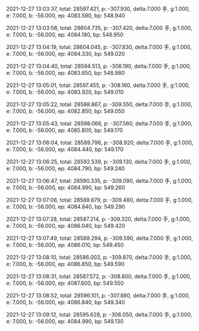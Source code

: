 2021-12-27 13:03:37, total: 28597.421, p: -307.930, delta:7.000 手, g:1.000, e: 7.000, b: -56.000, ep: 4083.590, bp: 548.940

2021-12-27 13:03:58, total: 28604.735, p: -307.420, delta:7.000 手, g:1.000, e: 7.000, b: -56.000, ep: 4084.180, bp: 548.950

2021-12-27 13:04:19, total: 28604.045, p: -307.830, delta:7.000 手, g:1.000, e: 7.000, b: -56.000, ep: 4084.330, bp: 549.020

2021-12-27 13:04:40, total: 28594.513, p: -308.190, delta:7.000 手, g:1.000, e: 7.000, b: -56.000, ep: 4083.650, bp: 548.980

2021-12-27 13:05:01, total: 28597.455, p: -308.160, delta:7.000 手, g:1.000, e: 7.000, b: -56.000, ep: 4083.920, bp: 549.010

2021-12-27 13:05:22, total: 28588.867, p: -309.550, delta:7.000 手, g:1.000, e: 7.000, b: -56.000, ep: 4082.850, bp: 549.050

2021-12-27 13:05:43, total: 28598.066, p: -307.560, delta:7.000 手, g:1.000, e: 7.000, b: -56.000, ep: 4085.800, bp: 549.170

2021-12-27 13:06:04, total: 28589.796, p: -308.920, delta:7.000 手, g:1.000, e: 7.000, b: -56.000, ep: 4084.440, bp: 549.170

2021-12-27 13:06:25, total: 28592.539, p: -309.130, delta:7.000 手, g:1.000, e: 7.000, b: -56.000, ep: 4084.790, bp: 549.240

2021-12-27 13:06:47, total: 28590.335, p: -309.090, delta:7.000 手, g:1.000, e: 7.000, b: -56.000, ep: 4084.990, bp: 549.260

2021-12-27 13:07:08, total: 28589.879, p: -309.480, delta:7.000 手, g:1.000, e: 7.000, b: -56.000, ep: 4084.840, bp: 549.290

2021-12-27 13:07:28, total: 28587.214, p: -309.320, delta:7.000 手, g:1.000, e: 7.000, b: -56.000, ep: 4086.040, bp: 549.420

2021-12-27 13:07:49, total: 28589.294, p: -309.590, delta:7.000 手, g:1.000, e: 7.000, b: -56.000, ep: 4086.010, bp: 549.450

2021-12-27 13:08:10, total: 28586.003, p: -309.870, delta:7.000 手, g:1.000, e: 7.000, b: -56.000, ep: 4086.850, bp: 549.590

2021-12-27 13:08:31, total: 28587.572, p: -308.800, delta:7.000 手, g:1.000, e: 7.000, b: -56.000, ep: 4087.600, bp: 549.550

2021-12-27 13:08:52, total: 28596.101, p: -307.880, delta:7.000 手, g:1.000, e: 7.000, b: -56.000, ep: 4086.840, bp: 549.340

2021-12-27 13:09:12, total: 28595.628, p: -308.050, delta:7.000 手, g:1.000, e: 7.000, b: -56.000, ep: 4084.990, bp: 549.130